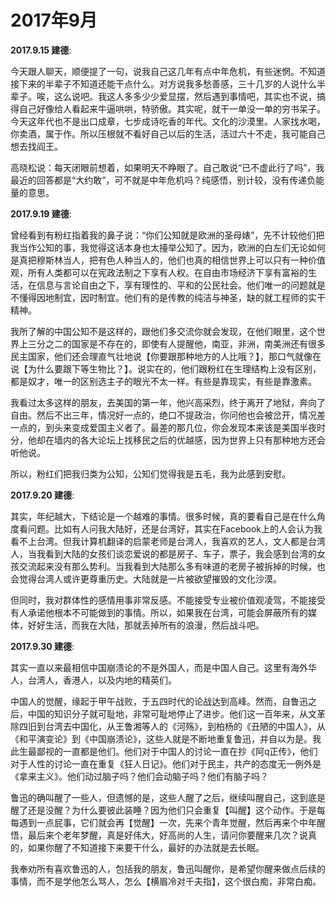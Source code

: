 # 2017年9月

**2017.9.15 建德**:

今天跟人聊天，顺便提了一句，说我自己这几年有点中年危机，有些迷惘。不知道接下来的半辈子不知道还能干点什么。对方说我多愁善感，三十几岁的人说什么半辈子。唉，这么说吧。我这人多多少少爱显摆，然后遇到事情吧，其实也不说，搞得自己好像给人看起来牛逼哄哄，特骄傲。其实呢，就干一单没一单的穷书呆子。今天这年代也不是出口成章，七步成诗吃香的年代。文化的沙漠里。人家找水喝，你卖酒，属于作。所以压根就不看好自己以后的生活，活过六十不走，我可能自己想去找阎王。

高晓松说：每天闭眼前想着，如果明天不睁眼了。自己敢说“已不虚此行了吗”，我最近的回答都是“大约敢”，可不就是中年危机吗？纯感悟，别计较，没有传递负能量的意思。

**2017.9.19 建德**:

曾经看到有粉红指着我的鼻子说：“你们公知就是欧洲的圣母婊”，先不计较他们把我当作公知的事，我觉得这话本身也太擡举公知了。因为，欧洲的白左们无论如何是真把穆斯林当人，把有色人种当人的，他们也真的相信世界上可以只有一种价值观，所有人类都可以在宪政法制之下享有人权。在自由市场经济下享有富裕的生活，在信息与言论自由之下，享有理性的、平和的公民社会。他们唯一的问题就是不懂得因地制宜，因时制宜。他们有的是传教的纯洁与神圣，缺的就工程师的实干精神。

我所了解的中国公知不是这样的，跟他们多交流你就会发现，在他们眼里，这个世界上三分之二的国家是不存在的，即使有人提醒他，南亚，非洲，南美洲还有很多民主国家，他们还会理直气壮地说【你要跟那种地方的人比哦？】，那口气就像在说【为什么要跟下等生物比？】。说实在的，他们跟粉红在生理结构上没有区别，都是奴才，唯一的区别选主子的眼光不太一样。有些是靠现实，有些是靠激素。

我看过太多这样的朋友，去美国的第一年，他兴高采烈，终于离开了地狱，奔向了自由。然后不出三年，情况好一点的，绝口不提政治，你问他也会被岔开，情况差一点的，到头来变成爱国主义者了。最差的那几位，你会发现本来该是美国半夜时分，他却在墙内的各大论坛上找移民之后的优越感，因为世界上只有那种地方还会听他说。

所以，粉红们把我归类为公知，公知们觉得我是五毛，我为此感到安慰。

**2017.9.20 建德**:

其实，年纪越大，下结论是一个越难的事情。很多时候，真的要看自己是在什么角度看问题。比如有人问我大陆好，还是台湾好，其实在Facebook上的人会认为我看不上台湾。但我计算机翻译的启蒙老师是台湾人，我喜欢的艺人，文人都是台湾人，当我看到大陆的女孩们谈恋爱说的都是房子、车子，票子，我会感到台湾的女孩交流起来没有那么势利。当我看到大陆那么多有味道的老房子被拆掉的时候，也会觉得台湾人或许更尊重历史。大陆就是一片被欲望摧毁的文化沙漠。

但同时，我对群体性的感情用事非常反感。不能接受专业被价值观凌驾，不能接受有人承诺他根本不可能做到的事情。所以，如果我在台湾，可能会屏蔽所有的媒体，好好生活，而我在大陆，那就丢掉所有的浪漫，然后战斗吧。

**2017.9.30 建德**:

其实一直以来最相信中国崩溃论的不是外国人，而是中国人自己。这里有海外华人，台湾人，香港人，以及内地的精英们。

中国人的觉醒，缘起于甲午战败，于五四时代的论战达到高峰。然而，自鲁迅之后，中国的知识分子就可耻地，非常可耻地停止了进步。他们这一百年来，从文革除四旧到台湾去中国化，从王鲁湘等人的《河殇》，到柏杨的《丑陋的中国人》，从《和平演变论》到《中国崩溃论》，这些人就是不断地重复鲁迅，并自以为是。我此生最鄙视的一直都是他们。他们对于中国人的讨论一直在抄《阿q正传》，他们对于人性的讨论一直在重复《狂人日记》。他们对于民主，共产的态度无一例外是《拿来主义》。他们动过脑子吗？他们会动脑子吗？他们有脑子吗？

鲁迅的确叫醒了一些人，但遗憾的是，这些人醒了之后，继续叫醒自己，这到底是醒了还是没醒？为什么要彼此装睡？因为他们只会重复【叫醒】这个动作。于是每每遇到一点屁事，它们就会再【觉醒】一次，先来个青年觉醒，然后再来个中年醒悟，最后来个老年梦醒，真是好伟大，好高尚的人生，请问你要醒来几次？说真的，如果你醒了不知道接下来要干什么，最好的办法就是去长眠。

我奉劝所有喜欢鲁迅的人，包括我的朋友，鲁迅叫醒你，是希望你醒来做点后续的事情，而不是学他怎么骂人，怎么【横眉冷对千夫指】，这个很白痴，非常白痴。
